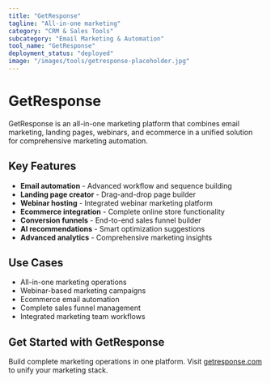 ```yaml
---
title: "GetResponse"
tagline: "All-in-one marketing"
category: "CRM & Sales Tools"
subcategory: "Email Marketing & Automation"
tool_name: "GetResponse"
deployment_status: "deployed"
image: "/images/tools/getresponse-placeholder.jpg"
---
```


# GetResponse

GetResponse is an all-in-one marketing platform that combines email marketing, landing pages, webinars, and ecommerce in a unified solution for comprehensive marketing automation.

## Key Features

- **Email automation** - Advanced workflow and sequence building
- **Landing page creator** - Drag-and-drop page builder
- **Webinar hosting** - Integrated webinar marketing platform
- **Ecommerce integration** - Complete online store functionality
- **Conversion funnels** - End-to-end sales funnel builder
- **AI recommendations** - Smart optimization suggestions
- **Advanced analytics** - Comprehensive marketing insights

## Use Cases

- All-in-one marketing operations
- Webinar-based marketing campaigns
- Ecommerce email automation
- Complete sales funnel management
- Integrated marketing team workflows

## Get Started with GetResponse

Build complete marketing operations in one platform. Visit [getresponse.com](https://www.getresponse.com) to unify your marketing stack.